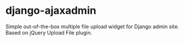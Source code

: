 django-ajaxadmin
================

Simple out-of-the-box multiple file upload widget for Django admin site. Based on jQuery Upload File plugin.
